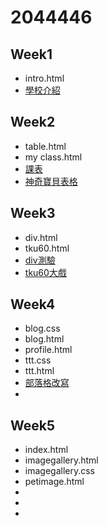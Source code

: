 # 2044446
## Week1
* intro.html
* [學校介紹](http://127.0.0.1:1412/w01/intro.html)


## Week2
* table.html
* my class.html
* [課表](http://127.0.0.1:1412/my%20class.html)
* [神奇寶貝表格](http://127.0.0.1:1412/w02/table.html)

## Week3
* div.html
* tku60.html
* [div測驗](http://127.0.0.1:1412/w03/div.html)
* [tku60大戲](http://127.0.0.1:1412/w03/tku60.html)

## Week4
* blog.css
* blog.html
*  profile.html
* ttt.css
* ttt.html
* [部落格改寫](http://127.0.0.1:1412/w04/blog.html)
* 

## Week5
* index.html
* imagegallery.html
* imagegallery.css
* petimage.html
* 
* 
* 



<!--stackedit_data:
eyJoaXN0b3J5IjpbNjcxOTc2NTU0LDUwNTg3NDk1NF19
-->